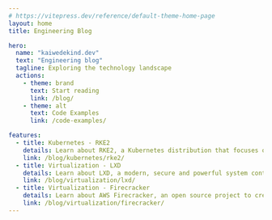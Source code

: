 ```yaml
---
# https://vitepress.dev/reference/default-theme-home-page
layout: home
title: Engineering Blog

hero:
  name: "kaiwedekind.dev"
  text: "Engineering blog"
  tagline: Exploring the technology landscape
  actions:
    - theme: brand
      text: Start reading
      link: /blog/
    - theme: alt
      text: Code Examples
      link: /code-examples/

features:
  - title: Kubernetes - RKE2
    details: Learn about RKE2, a Kubernetes distribution that focuses on security and compliance.
    link: /blog/kubernetes/rke2/
  - title: Virtualization - LXD
    details: Learn about LXD, a modern, secure and powerful system container and virtual machine manager.
    link: /blog/virtualization/lxd/
  - title: Virtualization - Firecracker
    details: Learn about AWS Firecracker, an open source project to create and manage secure, multi-tenant container and function-based services.
    link: /blog/virtualization/firecracker/
---
```


